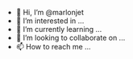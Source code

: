 - 👋 Hi, I’m @marlonjet
- 👀 I’m interested in ...
- 🌱 I’m currently learning ...
- 💞️ I’m looking to collaborate on ...
- 📫 How to reach me ...

<!---
marlonjet/marlonjet is a ✨ special ✨ repository because its `README.md` (this file) appears on your GitHub profile.
You can click the Preview link to take a look at your changes.
--->

